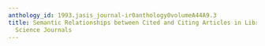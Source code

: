 ```yaml
---
anthology_id: 1993.jasis_journal-ir0anthology0volumeA44A9.3
title: Semantic Relationships between Cited and Citing Articles in Library and Information
  Science Journals
---
```

